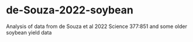 # de-Souza-2022-soybean
Analysis of data from de Souza et al 2022 Science 377:851 and some older soybean yield data
